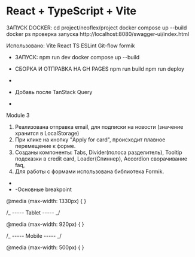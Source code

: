 # React + TypeScript + Vite

ЗАПУСК DOCKER:
cd project/neoflex/project
docker compose up --build
docker ps проверка запуска
http://localhost:8080/swagger-ui/index.html

Использовано:
Vite
React
TS
ESLint
Git-flow
formik

- ЗАПУСК:
  npm run dev
  docker compose up --build

- СБОРКА И ОТПРАВКА НА GH PAGES
  npm run build
  npm run deploy

-

- Добавь после
  TanStack Query
-

Module 3

1. Реализована отправка email, для подписки на новости (значение хранится в LocalStorage)
2. При клике на кнопку "Apply for card", происходит плавное перемещение к форме.
3. Cозданы компоненты: Tabs, Divider(полоса разделитель), Tooltip подсказки в credit card, Loader(Спиннер), Accordion сворачивание faq,
4. Для работы с формами использована библиотека Formik.

-
- -Основныe breakpoint

@media (max-width: 1330px) {
}

/_ ----- Tablet ----- _/

@media (max-width: 920px) {
}

/_ ----- Mobile ----- _/

@media (max-width: 500px) {
}
